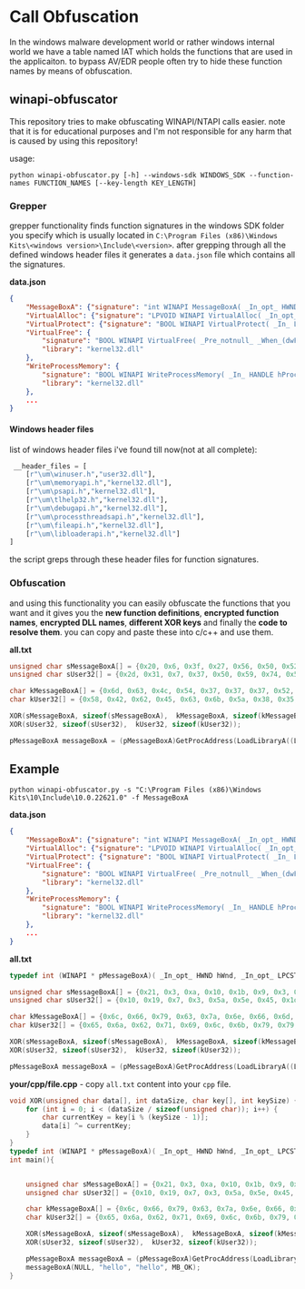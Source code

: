 # Call Obfuscation
In the windows malware development world or rather windows internal world we have a table named IAT which holds the functions that are used in the applicaiton. to bypass AV/EDR people often try to hide these function names by means of obfuscation.

## winapi-obfuscator
This repository tries to make obfuscating WINAPI/NTAPI calls easier.
note that it is for educational purposes and I'm not responsible for any harm that is caused by using this repository!

usage:
```
python winapi-obfuscator.py [-h] --windows-sdk WINDOWS_SDK --function-names FUNCTION_NAMES [--key-length KEY_LENGTH]
```

### Grepper
grepper functionality finds function signatures in the windows SDK folder you specify which is usually located in `C:\Program Files (x86)\Windows Kits\<windows version>\Include\<version>`.
after grepping through all the defined windows header files it generates a `data.json` file which contains all the signatures.

<b>data.json</b>

```json
{
    "MessageBoxA": {"signature": "int WINAPI MessageBoxA( _In_opt_ HWND hWnd, _In_opt_ LPCSTR lpText, _In_opt_ LPCSTR lpCaption, _In_ UINT uType);", "library": "user32.dll"},
    "VirtualAlloc": {"signature": "LPVOID WINAPI VirtualAlloc( _In_opt_ LPVOID lpAddress, _In_ SIZE_T dwSize, _In_ DWORD flAllocationType, _In_ DWORD flProtect ) ;", "library": "kernel32.dll"},
    "VirtualProtect": {"signature": "BOOL WINAPI VirtualProtect( _In_ LPVOID lpAddress, _In_ SIZE_T dwSize, _In_ DWORD flNewProtect, _Out_ PDWORD lpflOldProtect ) ;", "library": "kernel32.dll"},
    "VirtualFree": {
        "signature": "BOOL WINAPI VirtualFree( _Pre_notnull_ _When_(dwFreeType == MEM_DECOMMIT,_Post_invalid_) _When_(dwFreeType == MEM_RELEASE,_Post_ptr_invalid_) LPVOID lpAddress, _In_ SIZE_T dwSize, _In_ DWORD dwFreeType );",
        "library": "kernel32.dll"
    },
    "WriteProcessMemory": {
        "signature": "BOOL WINAPI WriteProcessMemory( _In_ HANDLE hProcess, _In_ LPVOID lpBaseAddress, _In_reads_bytes_(nSize) LPCVOID lpBuffer, _In_ SIZE_T nSize, _Out_opt_ SIZE_T* lpNumberOfBytesWritten );",
        "library": "kernel32.dll"
    },
    ...
}
```

#### Windows header files
list of windows header files i've found till now(not at all complete):
```python
 __header_files = [
    [r"\um\winuser.h","user32.dll"],
    [r"\um\memoryapi.h","kernel32.dll"],
    [r"\um\psapi.h","kernel32.dll"],
    [r"\um\tlhelp32.h","kernel32.dll"],
    [r"\um\debugapi.h","kernel32.dll"],
    [r"\um\processthreadsapi.h","kernel32.dll"],
    [r"\um\fileapi.h","kernel32.dll"],
    [r"\um\libloaderapi.h","kernel32.dll"]
]
```
the script greps through these header files for function signatures.

### Obfuscation
and using this functionality you can easily obfuscate the functions that you want and it gives you the <b>new function definitions</b>, <b>encrypted function names</b>, <b>encrypted DLL names</b>, <b>different XOR keys</b> and finally the <b>code to resolve them</b>. you can copy and paste these into c/c++ and use them.

<b>all.txt</b>

```cpp
unsigned char sMessageBoxA[] = {0x20, 0x6, 0x3f, 0x27, 0x56, 0x50, 0x52, 0x10, 0x17, 0x0, 0x2c, 0x63};
unsigned char sUser32[] = {0x2d, 0x31, 0x7, 0x37, 0x50, 0x59, 0x74, 0x5c, 0x59, 0x34, 0x58};

char kMessageBoxA[] = {0x6d, 0x63, 0x4c, 0x54, 0x37, 0x37, 0x37, 0x52, 0x78, 0x78, 0x0};
char kUser32[] = {0x58, 0x42, 0x62, 0x45, 0x63, 0x6b, 0x5a, 0x38, 0x35, 0x58, 0x0};

XOR(sMessageBoxA, sizeof(sMessageBoxA),  kMessageBoxA, sizeof(kMessageBoxA));
XOR(sUser32, sizeof(sUser32),  kUser32, sizeof(kUser32));

pMessageBoxA messageBoxA = (pMessageBoxA)GetProcAddress(LoadLibraryA((LPCSTR)sUser32),(LPCSTR)sMessageBoxA);
```

## Example

```
python winapi-obfuscator.py -s "C:\Program Files (x86)\Windows Kits\10\Include\10.0.22621.0" -f MessageBoxA
```

<b>data.json</b>

```json
{
    "MessageBoxA": {"signature": "int WINAPI MessageBoxA( _In_opt_ HWND hWnd, _In_opt_ LPCSTR lpText, _In_opt_ LPCSTR lpCaption, _In_ UINT uType);", "library": "user32.dll"},
    "VirtualAlloc": {"signature": "LPVOID WINAPI VirtualAlloc( _In_opt_ LPVOID lpAddress, _In_ SIZE_T dwSize, _In_ DWORD flAllocationType, _In_ DWORD flProtect ) ;", "library": "kernel32.dll"},
    "VirtualProtect": {"signature": "BOOL WINAPI VirtualProtect( _In_ LPVOID lpAddress, _In_ SIZE_T dwSize, _In_ DWORD flNewProtect, _Out_ PDWORD lpflOldProtect ) ;", "library": "kernel32.dll"},
    "VirtualFree": {
        "signature": "BOOL WINAPI VirtualFree( _Pre_notnull_ _When_(dwFreeType == MEM_DECOMMIT,_Post_invalid_) _When_(dwFreeType == MEM_RELEASE,_Post_ptr_invalid_) LPVOID lpAddress, _In_ SIZE_T dwSize, _In_ DWORD dwFreeType );",
        "library": "kernel32.dll"
    },
    "WriteProcessMemory": {
        "signature": "BOOL WINAPI WriteProcessMemory( _In_ HANDLE hProcess, _In_ LPVOID lpBaseAddress, _In_reads_bytes_(nSize) LPCVOID lpBuffer, _In_ SIZE_T nSize, _Out_opt_ SIZE_T* lpNumberOfBytesWritten );",
        "library": "kernel32.dll"
    },
    ...
}
```

<b>all.txt</b>

```cpp
typedef int (WINAPI * pMessageBoxA)( _In_opt_ HWND hWnd, _In_opt_ LPCSTR lpText, _In_opt_ LPCSTR lpCaption, _In_ UINT uType);

unsigned char sMessageBoxA[] = {0x21, 0x3, 0xa, 0x10, 0x1b, 0x9, 0x3, 0x2f, 0x16, 0x14, 0x2d, 0x66};
unsigned char sUser32[] = {0x10, 0x19, 0x7, 0x3, 0x5a, 0x5e, 0x45, 0x1d, 0x15, 0x1b, 0x65};

char kMessageBoxA[] = {0x6c, 0x66, 0x79, 0x63, 0x7a, 0x6e, 0x66, 0x6d, 0x79, 0x6c, 0x0};
char kUser32[] = {0x65, 0x6a, 0x62, 0x71, 0x69, 0x6c, 0x6b, 0x79, 0x79, 0x77, 0x0};

XOR(sMessageBoxA, sizeof(sMessageBoxA),  kMessageBoxA, sizeof(kMessageBoxA));
XOR(sUser32, sizeof(sUser32),  kUser32, sizeof(kUser32));

pMessageBoxA messageBoxA = (pMessageBoxA)GetProcAddress(LoadLibraryA((LPCSTR)sUser32),(LPCSTR)sMessageBoxA);
```

<b>your/cpp/file.cpp</b> - copy `all.txt` content into your `cpp` file.

```cpp
void XOR(unsigned char data[], int dataSize, char key[], int keySize) {
	for (int i = 0; i < (dataSize / sizeof(unsigned char)); i++) {
		char currentKey = key[i % (keySize - 1)];
		data[i] ^= currentKey;
	}
}
typedef int (WINAPI * pMessageBoxA)( _In_opt_ HWND hWnd, _In_opt_ LPCSTR lpText, _In_opt_ LPCSTR lpCaption, _In_ UINT uType);
int main(){


    unsigned char sMessageBoxA[] = {0x21, 0x3, 0xa, 0x10, 0x1b, 0x9, 0x3, 0x2f, 0x16, 0x14, 0x2d, 0x66};
    unsigned char sUser32[] = {0x10, 0x19, 0x7, 0x3, 0x5a, 0x5e, 0x45, 0x1d, 0x15, 0x1b, 0x65};

    char kMessageBoxA[] = {0x6c, 0x66, 0x79, 0x63, 0x7a, 0x6e, 0x66, 0x6d, 0x79, 0x6c, 0x0};
    char kUser32[] = {0x65, 0x6a, 0x62, 0x71, 0x69, 0x6c, 0x6b, 0x79, 0x79, 0x77, 0x0};

    XOR(sMessageBoxA, sizeof(sMessageBoxA),  kMessageBoxA, sizeof(kMessageBoxA));
    XOR(sUser32, sizeof(sUser32),  kUser32, sizeof(kUser32));

    pMessageBoxA messageBoxA = (pMessageBoxA)GetProcAddress(LoadLibraryA((LPCSTR)sUser32),(LPCSTR)sMessageBoxA);
    messageBoxA(NULL, "hello", "hello", MB_OK);
}
```